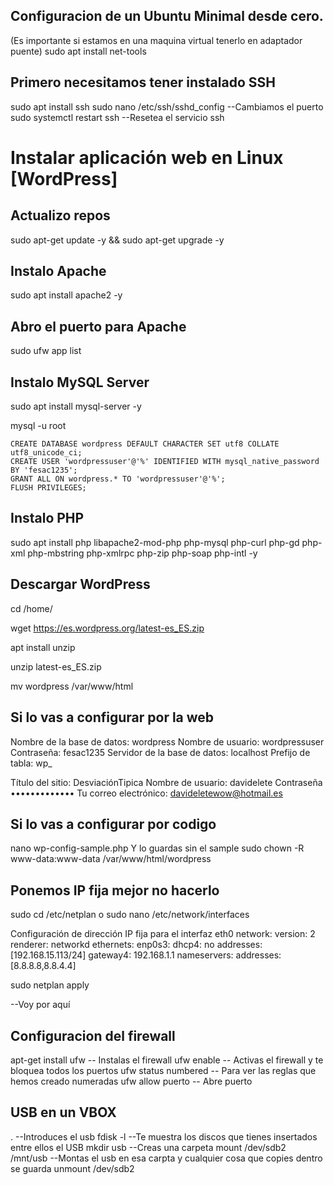## Configuracion de un Ubuntu Minimal desde cero.

(Es importante si estamos en una maquina virtual tenerlo en adaptador puente)
sudo apt install net-tools

## Primero necesitamos tener instalado SSH
sudo apt install ssh
sudo nano /etc/ssh/sshd_config      --Cambiamos el puerto
sudo systemctl restart ssh          --Resetea el servicio ssh


# Instalar aplicación web en Linux [WordPress]

## Actualizo repos
sudo apt-get update -y && sudo apt-get upgrade -y

## Instalo Apache
sudo apt install apache2 -y

## Abro el puerto para Apache
sudo ufw app list

## Instalo MySQL Server
sudo apt install mysql-server -y

mysql -u root

	CREATE DATABASE wordpress DEFAULT CHARACTER SET utf8 COLLATE utf8_unicode_ci;
	CREATE USER 'wordpressuser'@'%' IDENTIFIED WITH mysql_native_password BY 'fesac1235';
	GRANT ALL ON wordpress.* TO 'wordpressuser'@'%';
	FLUSH PRIVILEGES;

## Instalo PHP
sudo apt install php libapache2-mod-php php-mysql php-curl php-gd php-xml php-mbstring php-xmlrpc php-zip php-soap php-intl -y

## Descargar WordPress
cd /home/

wget https://es.wordpress.org/latest-es_ES.zip

apt install unzip

unzip latest-es_ES.zip 

mv wordpress /var/www/html


## Si lo vas a configurar por la web 

Nombre de la base de datos:	wordpress
Nombre de usuario:		wordpressuser
Contraseña:			fesac1235
Servidor de la base de datos:	localhost
Prefijo de tabla:		wp_


Título del sitio:		DesviaciónTipica
Nombre de usuario:		davidelete
Contraseña	
•••••••••••••
Tu correo electrónico:		davideletewow@hotmail.es



## Si lo vas a configurar por codigo
nano wp-config-sample.php		Y lo guardas sin el sample
sudo chown -R www-data:www-data /var/www/html/wordpress




## Ponemos IP fija  mejor no hacerlo
sudo cd /etc/netplan o sudo nano /etc/network/interfaces

Configuración de dirección IP fija para el interfaz eth0
network:
  version: 2
  renderer: networkd
  ethernets:
    enp0s3:
     dhcp4: no
     addresses: [192.168.15.113/24]
     gateway4: 192.168.1.1
     nameservers:
       addresses: [8.8.8.8,8.8.4.4]

sudo netplan apply

--Voy por aquí

## Configuracion del firewall
apt-get install ufw     -- Instalas el firewall
ufw enable              -- Activas el firewall y te bloquea todos los puertos
ufw status numbered     -- Para ver las reglas que hemos creado numeradas
ufw allow puerto        -- Abre puerto


## USB en un VBOX
.                         --Introduces el usb 
fdisk -l                  --Te muestra los discos que tienes insertados entre ellos el USB 
mkdir usb                 --Creas una carpeta
mount /dev/sdb2 /mnt/usb  --Montas el usb en esa carpta y cualquier cosa que copies dentro se guarda
unmount /dev/sdb2




